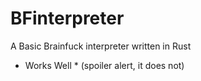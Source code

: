 # BFinterpreter
A Basic Brainfuck interpreter written in Rust
* Works Well * (spoiler alert, it does not)

